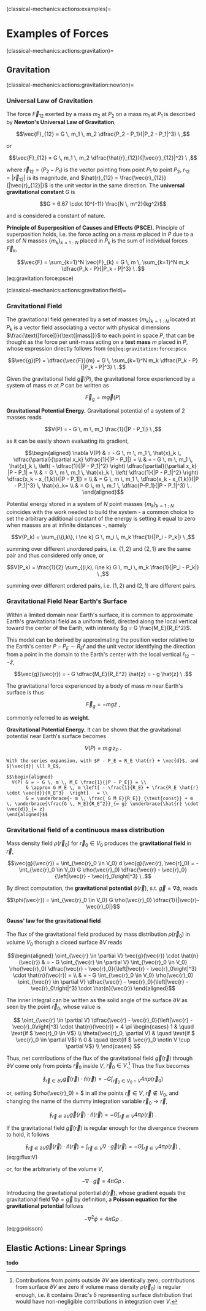 (classical-mechanics:actions:examples)=
# Examples of Forces

(classical-mechanics:actions:gravitation)=
## Gravitation 

(classical-mechanics:actions:gravitation:newton)=
### Universal Law of Gravitation
The force $\vec{F}_{12}$ exerted by a mass $m_2$ at $P_2$ on a mass $m_1$ at $P_1$ is described by **Newton's Universal Law of Gravitation**,

$$\vec{F}_{12} = G \, m_1 \, m_2 \dfrac{P_2 - P_1}{|P_2 - P_1|^3} \ ,$$

or

$$\vec{F}_{12} = G \, m_1 \, m_2 \dfrac{\hat{r}_{12}}{|\vec{r}_{12}|^2} \ ,$$

where $\vec{r}_{12} = (P_2 - P_1)$ is the vector pointing from point $P_1$ to point $P_2$, $r_{12} = |\vec{r}_{12}|$ is its magnitude, and $\hat{r}_{12} = \frac{\vec{r}_{12}}{|\vec{r}_{12}|}$ is the unit vector in the same direction. The **universal gravitational constant** $G$ is 

$$G = 6.67 \cdot 10^{-11} \frac{N \, m^2}{kg^2}$$ 

and is considered a constant of nature.

**Principle of Superposition of Causes and Effects (PSCE).** Principle of superposition holds, i.e. the force acting on a mass $m$ placed in $P$ due to a set of $N$ masses $\{ m_k \}_{k=1:N}$ placed in $P_k$ is the sum of individual forces $\vec{F}_{k}$,

$$\vec{F} = \sum_{k=1}^N \vec{F}_{k} = G \, m \, \sum_{k=1}^N m_k \dfrac{P_k - P}{|P_k - P|^3} \ .$$ (eq:gravitation:force:psce)


(classical-mechanics:actions:gravitation:field)=
### Gravitational Field
The gravitational field generated by a set of masses $\{ m_k \}_{k=1:N}$ located at $P_k$ is a vector field associating a vector with physical dimensions $\frac{\text{[force]}}{\text{[mass]}}$ to each point in space $P$, that can be thought as the force per unit-mass acting on a **test mass** $m$ placed in $P$, whose expression directly follows from {eq}`eq:gravitation:force:psce`

$$\vec{g}(P) = \dfrac{\vec{F}}{m} = G \, \sum_{k=1}^N m_k \dfrac{P_k - P}{|P_k - P|^3} \ .$$

Given the gravitational field $\vec{g}(P)$, the gravitational force experienced by a system of mass $m$ at $P$ can be written as

  $$\vec{F}_g = m \vec{g}(P)$$

**Gravitational Potential Energy.** Gravitational potential of a system of 2 masses reads

$$V(P) = - G \, m \, m_1 \frac{1}{|P - P_1|} \ ,$$

as it can be easily shown evaluating its gradient,

$$\begin{aligned}
  \nabla V(P)
  & = - G \, m \, m_1 \, \hat{x}_k \, \dfrac{\partial}{\partial x_k} \dfrac{1}{|P - P_1|} = \\
  & = - G \, m \, m_1 \, \hat{x}_k \, \left( - \dfrac{1}{|P - P_1|^2} \right) \dfrac{\partial}{\partial x_k} |P - P_1| = \\
  & =   G \, m \, m_1 \, \hat{x}_k \, \left(   \dfrac{1}{|P - P_1|^2} \right) \dfrac{x_k - x_{1,k}}{|P - P_1|} = \\
  & =   G \, m \, m_1 \, \dfrac{x_k - x_{1,k}}{|P - P_1|^3}  \, \hat{x}_k= \\
  & =   G \, m \, m_1 \, \dfrac{P-P_1}{|P - P_1|^3} \ .
\end{aligned}$$

Potential energy stored in a system of $N$ point masses $\{ m_k \}_{k=1:N}$ coincides with the work needed to build the system - a common choice to set the arbitrary additional constant of the energy is setting it equal to zero when masses are at infinite distances -, namely

$$V(P_k) = \sum_{\{i,k\}, i \ne k} G \, m_i \, m_k \frac{1}{|P_i - P_k|} \ ,$$

summing over different unordered pairs, i.e. $\{ 1, 2 \}$ and $\{2,1\}$ are the same pair and thus considered only once, or

$$V(P_k) = \frac{1}{2} \sum_{(i,k),  i\ne k} G \, m_i \, m_k \frac{1}{|P_i - P_k|} \ ,$$

summing over different ordered pairs, i.e. $(1,2)$ and $(2,1)$ are different pairs.



### Gravitational Field Near Earth's Surface
Within a limited domain near Earth's surface, it is common to approximate Earth's gravitational field as a uniform field, directed along the local vertical toward the center of the Earth, with intensity $g = G \frac{M_E}{R_E^2}$.

This model can be derived by approximating the position vector relative to the Earth's center $P - P_E \sim R_E \hat{r}$ and the unit vector identifying the direction from a point in the domain to the Earth's center with the local vertical $\hat{r}_{12} \sim - \hat{z}$,

$$\vec{g}(\vec{r}) = - G \dfrac{M_E}{R_E^2} \hat{z} = - g \hat{z} \ .$$

The gravitational force experienced by a body of mass $m$ near Earth's surface is thus 

$$\vec{F}_g = - m g \hat{z} \ ,$$

commonly referred to as **weight**.

**Gravitational Potential Energy.** It can be shown that the gravitational potential near Earth's surface becomes

$$V(P) = m \, g \, z_P \ .$$

```{dropdown} Proof.
With the series expansion, with $P - P_E = R_E \hat{r} + \vec{d}$, and $|\vec{d}| \ll R_E$,

$$\begin{aligned}
  V(P) & = - G \, m \, M_E \frac{1}{|P - P_E|} = \\
       & \approx G M_E \, m \left[ - \frac{1}{R_E} + \frac{R_E \hat{r} \cdot \vec{d}}{R_E^3}  \right]   = \\
       & = \underbrace{- m \, \frac{ G M_E}{R_E}}_{\text{const}} + m \, \underbrace{\frac{G \, M_E}{R_E^2}}_{= g} \underbrace{\hat{r} \cdot \vec{d}}_{= z}
\end{aligned}$$
```

### Gravitational field of a continuous mass distribution

Mass density field $\rho(\vec{r}_0)$ for $\vec{r}_0 \in V_0$ produces the **gravitational field** in $\vec{r}$,

$$\vec{g}(\vec{r}) = \int_{\vec{r}_0 \in V_0} d \vec{g}(\vec{r}, \vec{r}_0) = - \int_{\vec{r}_0 \in V_0} G \rho(\vec{r}_0) \dfrac{\vec{r} - \vec{r}_0}{\left|\vec{r} - \vec{r}_0\right|^3} \ .$$

By direct computation, the **gravitational potential** $\phi(\vec{r})$, s.t. $\vec{g} = \nabla \phi$, reads

$$\phi(\vec{r}) = \int_{\vec{r}_0 \in V_0} G \rho(\vec{r}_0) \dfrac{1}{|\vec{r}-\vec{r}_0|}$$

#### Gauss' law for the gravitational field

The flux of the gravitational field produced by mass distribution $\rho(\vec{r}_0)$ in volume $V_0$ thorugh a closed surface $\partial V$ reads

$$\begin{aligned}
  \oint_{\vec{r} \in \partial V} \vec{g}(\vec{r}) \cdot \hat{n}(\vec{r}) 
  & = - G \oint_{\vec{r} \in \partial V} \int_{\vec{r}_0 \in V_0} \rho(\vec{r}_0) \dfrac{\vec{r} - \vec{r}_0}{\left|\vec{r} - \vec{r}_0\right|^3}  \cdot \hat{n}(\vec{r}) = \\
  & = - G \int_{\vec{r}_0 \in V_0} \rho(\vec{r}_0) \oint_{\vec{r} \in \partial V} \dfrac{\vec{r} - \vec{r}_0}{\left|\vec{r} - \vec{r}_0\right|^3}  \cdot \hat{n}(\vec{r}) 
\end{aligned}$$

The inner integral can be written as the solid angle of the surface $\partial V$ as seen by the point $\vec{r}_0$, whose value is

$$
  \oint_{\vec{r} \in \partial V} \dfrac{\vec{r} - \vec{r}_0}{\left|\vec{r} - \vec{r}_0\right|^3}  \cdot \hat{n}(\vec{r}) = 4 \pi
  \begin{cases}
     1 & \quad \text{if $ \vec{r}_0 \in V$} \\
     \theta(\vec{r}_0, \partial V) & \quad \text{if $ \vec{r}_0 \in \partial V$} \\
     0 & \quad \text{if $ \vec{r}_0 \notin V \cup \partial V$} \\
  \end{cases}
$$

Thus, net contributions of the flux of the gravitational field $\vec{g}(\vec{r})$ through $\partial V$ come only from points $\vec{r}_0$ inside $V$, $\vec{r}_0 \in V$.[^gravitation-integral] Thus the flux becomes

[^gravitation-integral]: Contributions from points outside $\partial V$ are identically zero; contributions from surface $\partial V$ are zero if volume mass density $\rho(\vec{r}_0)$ is regular enough, i.e. it contains Dirac's $\delta$ representing surface distribution that would have non-negligible contributions in integration over $V$.

$$
  \oint_{\vec{r} \in \partial V} \vec{g}(\vec{r}) \cdot \hat{n}(\vec{r}) = - G \int_{\vec{r}_0 \in V_0 \cap V} 4 \pi \rho(\vec{r}_0) 
$$

or, setting $\rho(\vec{r}_0) = $ in all the points $\vec{r} \in V$, $\vec{r} \notin V_0$, and changing the name of the dummy integration variable $\vec{r}_0 \rightarrow \vec{r}$, 

$$
  \oint_{\vec{r} \in \partial V} \vec{g}(\vec{r}) \cdot \hat{n}(\vec{r}) = - G \int_{\vec{r} \in V} 4 \pi \rho(\vec{r}) \ .
$$

If the gravitational field $\vec{g}(\vec{r})$ is regular enough for the divergence theorem to hold, it follows

$$
  \oint_{\vec{r} \in \partial V} \vec{g}(\vec{r}) \cdot \hat{n}(\vec{r}) = \int_{\vec{r} \in V} \nabla \cdot \vec{g}(\vec{r})  = - G \int_{\vec{r} \in V} 4 \pi \rho(\vec{r}) \ ,
$$ (eq:g:flux:V)

or, for the arbitrariety of the volume $V$,

$$- \nabla \cdot \vec{g} = 4 \pi G \rho \ .$$

Introducing the gravitational potential $\phi(\vec{r})$, whose gradient equals the gravitational field $\nabla \phi = \vec{g}$ by definition, a **Poisson equation for the gravitational potential** follows

$$- \nabla^2 \phi = 4 \pi G \rho \ .$$ (eq:g:poisson)


## Elastic Actions: Linear Springs

**todo**
